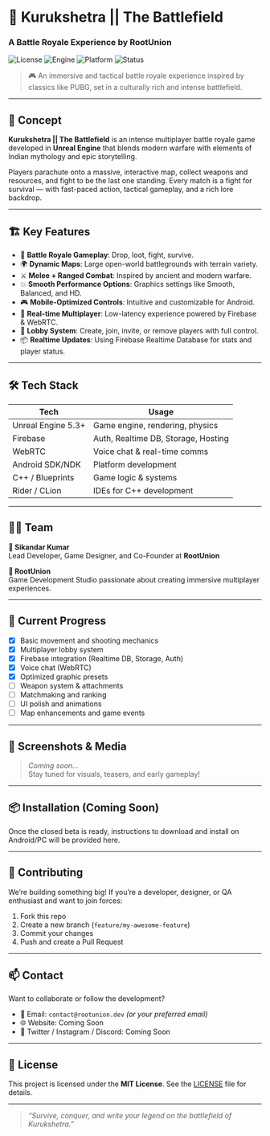 # 🚀 Kurukshetra || The Battlefield
### A Battle Royale Experience by **RootUnion**

![License](https://img.shields.io/badge/license-MIT-blue.svg)
![Engine](https://img.shields.io/badge/engine-Unreal%20Engine-5.3+-orange)
![Platform](https://img.shields.io/badge/platform-Android%20%7C%20PC-green)
![Status](https://img.shields.io/badge/status-Active%20Development-brightgreen)

> 🎮 An immersive and tactical battle royale experience inspired by classics like PUBG, set in a culturally rich and intense battlefield.

---

## 🧠 Concept

**Kurukshetra || The Battlefield** is an intense multiplayer battle royale game developed in **Unreal Engine** that blends modern warfare with elements of Indian mythology and epic storytelling. 

Players parachute onto a massive, interactive map, collect weapons and resources, and fight to be the last one standing. Every match is a fight for survival — with fast-paced action, tactical gameplay, and a rich lore backdrop.

---

## 🏗️ Key Features

- 🔫 **Battle Royale Gameplay**: Drop, loot, fight, survive.
- 🌍 **Dynamic Maps**: Large open-world battlegrounds with terrain variety.
- ⚔️ **Melee + Ranged Combat**: Inspired by ancient and modern warfare.
- 💥 **Smooth Performance Options**: Graphics settings like Smooth, Balanced, and HD.
- 🎮 **Mobile-Optimized Controls**: Intuitive and customizable for Android.
- 📶 **Real-time Multiplayer**: Low-latency experience powered by Firebase & WebRTC.
- 👥 **Lobby System**: Create, join, invite, or remove players with full control.
- 📦 **Realtime Updates**: Using Firebase Realtime Database for stats and player status.

---

## 🛠 Tech Stack

| Tech               | Usage                                 |
|--------------------|----------------------------------------|
| Unreal Engine 5.3+ | Game engine, rendering, physics       |
| Firebase           | Auth, Realtime DB, Storage, Hosting   |
| WebRTC             | Voice chat & real-time comms          |
| Android SDK/NDK    | Platform development                  |
| C++ / Blueprints   | Game logic & systems                  |
| Rider / CLion      | IDEs for C++ development              |

---

## 👨‍💻 Team

**👤 Sikandar Kumar**  
Lead Developer, Game Designer, and Co-Founder at **RootUnion**

**🏢 RootUnion**  
Game Development Studio passionate about creating immersive multiplayer experiences.

---

## 🚧 Current Progress

- [x] Basic movement and shooting mechanics  
- [x] Multiplayer lobby system  
- [x] Firebase integration (Realtime DB, Storage, Auth)  
- [x] Voice chat (WebRTC)  
- [x] Optimized graphic presets  
- [ ] Weapon system & attachments  
- [ ] Matchmaking and ranking  
- [ ] UI polish and animations  
- [ ] Map enhancements and game events  

---

## 📸 Screenshots & Media

> _Coming soon..._  
> Stay tuned for visuals, teasers, and early gameplay!

---

## 📦 Installation (Coming Soon)

Once the closed beta is ready, instructions to download and install on Android/PC will be provided here.

---

## 🤝 Contributing

We’re building something big! If you’re a developer, designer, or QA enthusiast and want to join forces:

1. Fork this repo
2. Create a new branch (`feature/my-awesome-feature`)
3. Commit your changes
4. Push and create a Pull Request

---

## 📫 Contact

Want to collaborate or follow the development?

- 📧 Email: `contact@rootunion.dev` *(or your preferred email)*
- 🌐 Website: Coming Soon
- 📱 Twitter / Instagram / Discord: Coming Soon

---

## 📝 License

This project is licensed under the **MIT License**. See the [LICENSE](./LICENSE) file for details.

---

> _“Survive, conquer, and write your legend on the battlefield of Kurukshetra.”_
